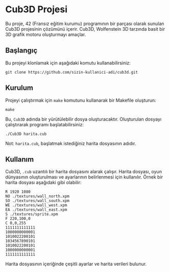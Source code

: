 # Cub3D Projesi
Bu proje, 42 (Fransız eğitim kurumu) programının bir parçası olarak sunulan Cub3D projesinin çözümünü içerir. Cub3D, Wolfenstein 3D tarzında basit bir 3D grafik motoru oluşturmayı amaçlar.
## Başlangıç
Bu projeyi klonlamak için aşağıdaki komutu kullanabilirsiniz:
```shell
git clone https://github.com/sizin-kullanici-adi/cub3d.git
```
## Kurulum
Projeyi çalıştırmak için `make` komutunu kullanarak bir Makefile oluşturun:
```shell
make
```
Bu, `Cub3D` adında bir yürütülebilir dosya oluşturacaktır. Oluşturulan dosyayı çalıştırarak programı başlatabilirsiniz:
```shell
./Cub3D harita.cub
```
Not: `harita.cub`, başlatmak istediğiniz harita dosyasının adıdır.
## Kullanım
Cub3D, `.cub` uzantılı bir harita dosyasını alarak çalışır. Harita dosyası, oyun dünyasının oluşturulması ve ayarlarının belirlenmesi için kullanılır. Örnek bir harita dosyası aşağıdaki gibi olabilir:
```
R 1920 1080
NO ./textures/wall_north.xpm
SO ./textures/wall_south.xpm
WE ./textures/wall_west.xpm
EA ./textures/wall_east.xpm
S ./textures/sprite.xpm
F 220,100,0
C 0,0,255
1111111111111
1000000000001
1010022200101
1034567890101
1010022200101
1000000000001
1111111111111
```
Harita dosyasının içeriğinde çeşitli ayarlar ve harita verileri bulunur.
